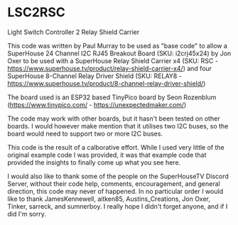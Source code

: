 # LSC2RSC
Light Switch Controller 2 Relay Shield Carrier

This code was written by Paul Murray to be used as "base code" to allow a SuperHouse 24 Channel I2C RJ45 Breakout Board (SKU: i2crj45x24) by Jon Oxer
to be used with a SuperHouse Relay Shield Carrier x4 (SKU: RSC - https://www.superhouse.tv/product/relay-shield-carrier-x4/) 
and four SuperHouse 8-Channel Relay Driver Shield (SKU: RELAY8 - https://www.superhouse.tv/product/8-channel-relay-driver-shield/)

The board used is an ESP32 based TinyPico board by Seon Rozenblum (https://www.tinypico.com/ - https://unexpectedmaker.com/)

The code may work with other boards, but it hasn't been tested on other boards. I would however make mention that it utilises two I2C buses, so the board would need to support two or more I2C buses.

This code is the result of a calborative effort. While I used very little of the original example code I was provided, it was that example code that provided the insights to finally come up what you see here.

I would also like to thank some of the people on the SuperHouseTV Discord Server, without their code help, comments, encouragement, and general direction, this code may never of happened. In no particular order I would like to thank JamesKennewell, aitken85, Austins_Creations, Jon Oxer, Tinker, sarreck, and sumnerboy. I really hope I didn't forget anyone, and if I did I'm sorry.

